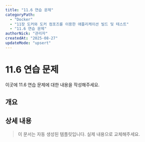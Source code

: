 ```yaml
---
title: "11.6 연습 문제"
categoryPath:
  - "Docker"
  - "11장 도커와 도커 컴포즈를 이용한 애플리케이션 빌드 및 테스트"
  - "11.6 연습 문제"
authorNick: "관리자"
createdAt: "2025-08-27"
updateMode: "upsert"
---
```


# 11.6 연습 문제

이곳에 11.6 연습 문제에 대한 내용을 작성해주세요.

## 개요

<!-- 내용을 작성해주세요 -->

## 상세 내용

<!-- 내용을 작성해주세요 -->

> 이 문서는 자동 생성된 템플릿입니다. 실제 내용으로 교체해주세요.
